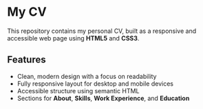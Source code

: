 # My CV

This repository contains my personal CV, built as a responsive and accessible web page using **HTML5** and **CSS3**.

## Features
- Clean, modern design with a focus on readability  
- Fully responsive layout for desktop and mobile devices  
- Accessible structure using semantic HTML  
- Sections for **About**, **Skills**, **Work Experience**, and **Education** 
